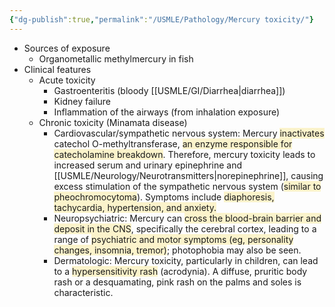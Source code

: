 ```yaml
---
{"dg-publish":true,"permalink":"/USMLE/Pathology/Mercury toxicity/"}
---
```


- Sources of exposure
	- Organometallic methylmercury in fish
- Clinical features
	- Acute toxicity
		- Gastroenteritis (bloody [[USMLE/GI/Diarrhea\|diarrhea]])
		- Kidney failure
		- Inflammation of the airways (from inhalation exposure)
	- Chronic toxicity (Minamata disease) 
		- Cardiovascular/sympathetic nervous system:  Mercury <span style="background:rgba(240, 200, 0, 0.2)">inactivates</span> catechol O-methyltransferase, <span style="background:rgba(240, 200, 0, 0.2)">an enzyme responsible for catecholamine breakdown</span>.  Therefore, mercury toxicity leads to increased serum and urinary epinephrine and [[USMLE/Neurology/Neurotransmitters\|norepinephrine]], causing excess stimulation of the sympathetic nervous system (<span style="background:rgba(240, 200, 0, 0.2)">similar to pheochromocytoma</span>).  Symptoms include <span style="background:rgba(240, 200, 0, 0.2)">diaphoresis, tachycardia, hypertension, and anxiety.</span>
		- Neuropsychiatric:  Mercury can <span style="background:rgba(240, 200, 0, 0.2)">cross the blood-brain barrier and deposit in the CNS</span>, specifically the cerebral cortex, leading to a range of <span style="background:rgba(240, 200, 0, 0.2)">psychiatric and motor symptoms (eg, personality changes, insomnia, tremor)</span>; photophobia may also be seen.
		- Dermatologic:  Mercury toxicity, particularly in children, can lead to a <span style="background:rgba(240, 200, 0, 0.2)">hypersensitivity rash</span> (acrodynia).  A diffuse, pruritic body rash or a desquamating, pink rash on the palms and soles is characteristic.
